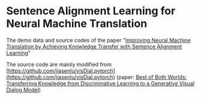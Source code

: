 # Sentence Alignment Learning for Neural Machine Translation

The demo data and source codes of the paper "[Improving Neural Machine Translation by Achieving Knowledge Transfer with Sentence Alignment Learning](https://www.aclweb.org/anthology/K19-1025/)"


The source code are mainly modified from [https://github.com/jiasenlu/visDial.pytorch](https://github.com/jiasenlu/visDial.pytorch) (paper: [Best of Both Worlds: Transferring Knowledge from Discriminative Learning to a Generative Visual Dialog Model](https://arxiv.org/abs/1706.01554))
